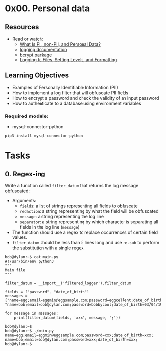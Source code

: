 # 0x00. Personal data 

## Resources
- Read or watch:
  - [What Is PII, non-PII, and Personal Data?](https://piwik.pro/blog/what-is-pii-personal-data/)
  - [logging documentation](https://docs.python.org/3/library/logging.html)
  - [bcrypt package](https://github.com/pyca/bcrypt/)
  - [Logging to Files, Setting Levels, and Formatting](https://www.youtube.com/watch?v=-ARI4Cz-awo)

## Learning Objectives
- Examples of Personally Identifiable Information (PII)
- How to implement a log filter that will obfuscate PII fields
- How to encrypt a password and check the validity of an input password
- How to authenticate to a database using environment variables

### Required module:
- mysql-connector-python 
``` 
pip3 install mysql-connector-python
```

# Tasks
## 0. Regex-ing
Write a function called `filter_datum` that returns the log message obfuscated:
- Arguments:
  - `fields`: a list of strings representing all fields to obfuscate
  - `redaction`: a string representing by what the field will be obfuscated
  - `message`: a string representing the log line
  - `separator`: a string representing by which character is separating all fields in the log line (`message`)
- The function should use a regex to replace occurrences of certain field values.
- `filter_datum` should be less than 5 lines long and use `re.sub` to perform the substitution with a single regex.
```
bob@dylan:~$ cat main.py
#!/usr/bin/env python3
"""
Main file
"""

filter_datum = __import__('filtered_logger').filter_datum

fields = ["password", "date_of_birth"]
messages = ["name=egg;email=eggmin@eggsample.com;password=eggcellent;date_of_birth=12/12/1986;", "name=bob;email=bob@dylan.com;password=bobbycool;date_of_birth=03/04/1993;"]

for message in messages:
    print(filter_datum(fields, 'xxx', message, ';'))

bob@dylan:~$
bob@dylan:~$ ./main.py
name=egg;email=eggmin@eggsample.com;password=xxx;date_of_birth=xxx;
name=bob;email=bob@dylan.com;password=xxx;date_of_birth=xxx;
bob@dylan:~$
```
